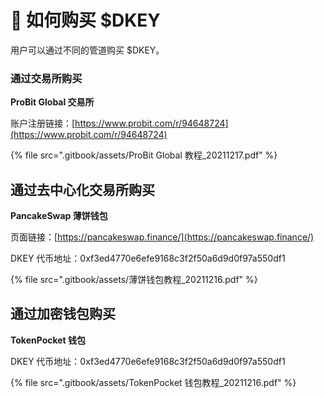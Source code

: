 # 🛒 如何购买 $DKEY

用户可以通过不同的管道购买 $DKEY。



### 通过交易所购买

**ProBit Global 交易所**

账户注册链接：[https://www.probit.com/r/94648724](https://www.probit.com/r/94648724)

{% file src=".gitbook/assets/ProBit Global 教程_20211217.pdf" %}



## **通过**去中心化交易所购买

**PancakeSwap 薄饼钱包**

页面链接：[https://pancakeswap.finance/](https://pancakeswap.finance/)

DKEY 代币地址：0xf3ed4770e6efe9168c3f2f50a6d9d0f97a550df1

{% file src=".gitbook/assets/薄饼钱包教程_20211216.pdf" %}



## 通过加密钱包购买

**TokenPocket 钱包**&#x20;

DKEY 代币地址：0xf3ed4770e6efe9168c3f2f50a6d9d0f97a550df1

{% file src=".gitbook/assets/TokenPocket 钱包教程_20211216.pdf" %}

